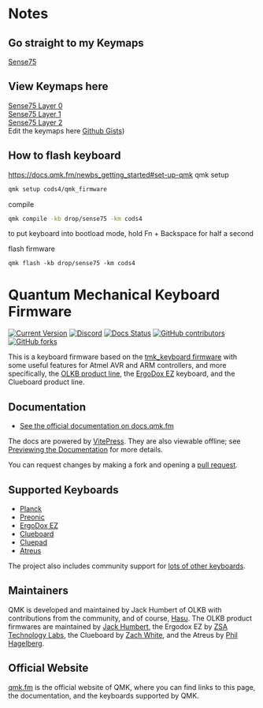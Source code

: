 # Notes
## Go straight to my Keymaps 
[Sense75](./keyboards/drop/sense75/keymaps/cods4)
## View Keymaps here
[Sense75 Layer 0](https://www.keyboard-layout-editor.com/#/gists/8c9818afe0c2f749f4db07a7f40d7aab)<br>
[Sense75 Layer 1](https://www.keyboard-layout-editor.com/#/gists/611d1b84910d4c6674c0a1da5812ab8d)<br>
[Sense75 Layer 2](https://www.keyboard-layout-editor.com/#/gists/04526544d5bf32f464246ba05a999b82)<br>
Edit the keymaps here [Github Gists](https://gist.github.com/cods4))
## How to flash keyboard
https://docs.qmk.fm/newbs_getting_started#set-up-qmk
qmk setup
``` bash
qmk setup cods4/qmk_firmware
```
compile
``` bash
qmk compile -kb drop/sense75 -km cods4
```
to put keyboard into bootload mode, hold Fn + Backspace for half a second

flash firmware
```
qmk flash -kb drop/sense75 -km cods4
```

# Quantum Mechanical Keyboard Firmware

[![Current Version](https://img.shields.io/github/tag/qmk/qmk_firmware.svg)](https://github.com/qmk/qmk_firmware/tags)
[![Discord](https://img.shields.io/discord/440868230475677696.svg)](https://discord.gg/qmk)
[![Docs Status](https://img.shields.io/badge/docs-ready-orange.svg)](https://docs.qmk.fm)
[![GitHub contributors](https://img.shields.io/github/contributors/qmk/qmk_firmware.svg)](https://github.com/qmk/qmk_firmware/pulse/monthly)
[![GitHub forks](https://img.shields.io/github/forks/qmk/qmk_firmware.svg?style=social&label=Fork)](https://github.com/qmk/qmk_firmware/)

This is a keyboard firmware based on the [tmk\_keyboard firmware](https://github.com/tmk/tmk_keyboard) with some useful features for Atmel AVR and ARM controllers, and more specifically, the [OLKB product line](https://olkb.com), the [ErgoDox EZ](https://ergodox-ez.com) keyboard, and the Clueboard product line.

## Documentation

* [See the official documentation on docs.qmk.fm](https://docs.qmk.fm)

The docs are powered by [VitePress](https://vitepress.dev/). They are also viewable offline; see [Previewing the Documentation](https://docs.qmk.fm/#/contributing?id=previewing-the-documentation) for more details.

You can request changes by making a fork and opening a [pull request](https://github.com/qmk/qmk_firmware/pulls).

## Supported Keyboards

* [Planck](/keyboards/planck/)
* [Preonic](/keyboards/preonic/)
* [ErgoDox EZ](/keyboards/ergodox_ez/)
* [Clueboard](/keyboards/clueboard/)
* [Cluepad](/keyboards/clueboard/17/)
* [Atreus](/keyboards/atreus/)

The project also includes community support for [lots of other keyboards](/keyboards/).

## Maintainers

QMK is developed and maintained by Jack Humbert of OLKB with contributions from the community, and of course, [Hasu](https://github.com/tmk). The OLKB product firmwares are maintained by [Jack Humbert](https://github.com/jackhumbert), the Ergodox EZ by [ZSA Technology Labs](https://github.com/zsa), the Clueboard by [Zach White](https://github.com/skullydazed), and the Atreus by [Phil Hagelberg](https://github.com/technomancy).

## Official Website

[qmk.fm](https://qmk.fm) is the official website of QMK, where you can find links to this page, the documentation, and the keyboards supported by QMK.
